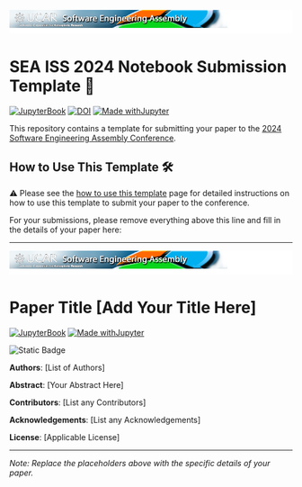 ![SEA 2024 Logo](assets/logo_3.png)

# SEA ISS 2024 Notebook Submission Template 📓

[![JupyterBook](https://github.com/UCAR-SEA/SEA-ISS-Template/actions/workflows/gh-page_builder.yml/badge.svg)](https://github.com/UCAR-SEA/SEA-ISS-Template/actions/workflows/gh-page_builder.yml)
[![DOI](https://zenodo.org/badge/739166874.svg)](https://zenodo.org/doi/10.5281/zenodo.10499040)
[![Made withJupyter](https://img.shields.io/badge/Made%20with-Jupyter-green?style=flat-square&logo=Jupyter&color=green)](https://jupyter.org/try)

This repository contains a template for submitting your paper to the [2024 Software Engineering Assembly Conference](https://sea.ucar.edu/event/sea-2024).

## How to Use This Template 🛠️

⚠️ Please see the [how to use this template](https://ucar-sea.github.io/SEA-ISS-Template/submission-guidelines.html) page for detailed instructions on how to use this template to submit your paper to the conference.



For your submissions, please remove everything above this line and fill in the details of your paper here:

-----------------
![SEA 2024 Logo](assets/logo_3.png)
 
# Paper Title [Add Your Title Here]
[![JupyterBook](https://github.com/UCAR-SEA/SEA-ISS-Template/actions/workflows/gh-page_builder.yml/badge.svg)](https://github.com/UCAR-SEA/SEA-ISS-Template/actions/workflows/gh-page_builder.yml)
[![Made withJupyter](https://img.shields.io/badge/Made%20with-Jupyter-green?style=flat-square&logo=Jupyter&color=green)](https://jupyter.org/try)

![Static Badge](https://img.shields.io/badge/DOI-10.XXXXX%2Fnnnnn-blue)

**Authors**: [List of Authors]

**Abstract**: [Your Abstract Here]

**Contributors**: [List any Contributors]

**Acknowledgements**: [List any Acknowledgements]

**License**: [Applicable License]

---

*Note: Replace the placeholders above with the specific details of your paper.*
  

